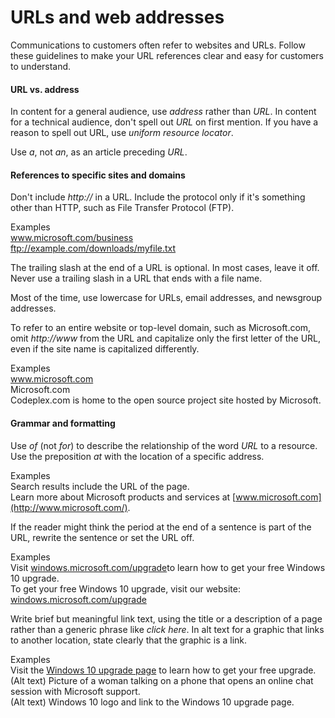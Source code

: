 # URLs and web addresses

Communications
to customers often refer to websites and URLs. Follow these
guidelines to make your URL references clear and easy for customers to
understand.

#### URL vs. address

In content for a general audience, use *address* rather than *URL*. In content for a technical audience, don't spell out *URL* on first mention. If you have a reason to spell out URL, use *uniform* *resource locator*.

Use *a*, not *an*, as an article preceding *URL*.

#### References to specific sites and domains

Don't include *http://* in a URL. Include the protocol only if it's something other than HTTP, such as File Transfer Protocol (FTP). 

Examples</br>www.microsoft.com/business</br>ftp://example.com/downloads/myfile.txt

The
trailing slash at the end of a URL is optional. In most cases, leave it
off. Never use a trailing slash in a URL that ends with a file name.

Most of the time, use lowercase for URLs, email addresses, and newsgroup addresses. 

To refer to an entire website or top-level domain, such as Microsoft.com, omit *http://www* from the URL and capitalize only the first letter of the URL, even if the site name is capitalized differently. 

Examples</br>www.microsoft.com</br>Microsoft.com </br>Codeplex.com is home to the open source project site hosted by Microsoft.

#### Grammar and formatting

Use *of* (not *for*) to describe the relationship of the word *URL* to a resource. Use the preposition *at* with the location of a specific address.

Examples</br>Search results include the URL of the page. </br>Learn more about Microsoft products and services at [www.microsoft.com](http://www.microsoft.com/).

If
the reader might think the period at the end of a
sentence is part of the URL, rewrite the sentence or set the URL
off.

Examples</br>Visit [windows.microsoft.com/upgrade](http://windows.microsoft.com/upgrade)to learn how to get your free Windows 10 upgrade.</br>To get your free Windows 10 upgrade, visit our website:</br>   [windows.microsoft.com/upgrade](http://windows.microsoft.com/upgrade)

Write brief but meaningful link text, using the title or a description of a page rather than a generic phrase like *click here*. In alt text for a graphic that links to another location, state clearly that the graphic is a link.

Examples</br>Visit the [Windows 10 upgrade page](http://windows.microsoft.com/upgrade) to learn how to get your free upgrade. </br>(Alt text) Picture of a woman talking on a phone that opens an online chat session with Microsoft support.</br>(Alt text) Windows 10 logo and link to the Windows 10 upgrade page.
